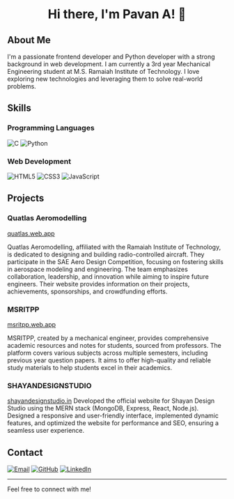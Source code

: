 <div align="center">

# Hi there, I'm Pavan A! 👋

</div>

## About Me

I'm a passionate frontend developer and Python developer with a strong background in web development. I am currently a 3rd year Mechanical Engineering student at M.S. Ramaiah Institute of Technology. I love exploring new technologies and leveraging them to solve real-world problems.

## Skills

### Programming Languages

![C](https://img.shields.io/badge/-C-00599C?style=flat-square&logo=c&logoColor=white)
![Python](https://img.shields.io/badge/-Python-3776AB?style=flat-square&logo=python&logoColor=white)

### Web Development

![HTML5](https://img.shields.io/badge/-HTML5-E34F26?style=flat-square&logo=html5&logoColor=white)
![CSS3](https://img.shields.io/badge/-CSS3-1572B6?style=flat-square&logo=css3&logoColor=white)
![JavaScript](https://img.shields.io/badge/-JavaScript-F7DF1E?style=flat-square&logo=javascript&logoColor=black)

## Projects

### Quatlas Aeromodelling
[quatlas.web.app](https://quatlas.web.app)

Quatlas Aeromodelling, affiliated with the Ramaiah Institute of Technology, is dedicated to designing and building radio-controlled aircraft. They participate in the SAE Aero Design Competition, focusing on fostering skills in aerospace modeling and engineering. The team emphasizes collaboration, leadership, and innovation while aiming to inspire future engineers. Their website provides information on their projects, achievements, sponsorships, and crowdfunding efforts.

### MSRITPP
[msritpp.web.app](https://msritpp.web.app)

MSRITPP, created by a mechanical engineer, provides comprehensive academic resources and notes for students, sourced from professors. The platform covers various subjects across multiple semesters, including previous year question papers. It aims to offer high-quality and reliable study materials to help students excel in their academics.

### SHAYANDESIGNSTUDIO
[shayandesignstudio.in](https://shayandesignstudio.in)
Developed the official website for Shayan Design Studio using the MERN stack (MongoDB, Express, React, Node.js). Designed a responsive and user-friendly interface, implemented dynamic features, and optimized the website for performance and SEO, ensuring a seamless user experience.

## Contact

[![Email](https://img.shields.io/badge/Email-D14836?style=flat-square&logo=gmail&logoColor=white)](mailto:pavan.aashok1234gh@gmail.com)
[![GitHub](https://img.shields.io/badge/GitHub-181717?style=flat-square&logo=github&logoColor=white)](https://github.com/pavan-reddy28)
[![LinkedIn](https://img.shields.io/badge/LinkedIn-0077B5?style=flat-square&logo=linkedin&logoColor=white)](https://www.linkedin.com/in/pavan-reddy-667b09284)

---

Feel free to connect with me!


